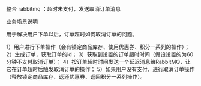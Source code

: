 整合 rabbitmq ：超时未支付，发送取消订单消息

业务场景说明

用于解决用户下单以后，订单超时如何取消订单的问题。

1）用户进行下单操作（会有锁定商品库存、使用优惠券、积分一系列的操作）；
2）生成订单，获取订单的id；
3）获取到设置的订单超时时间（假设设置的为60分钟不支付取消订单）；
4）按订单超时时间发送一个延迟消息给RabbitMQ，让它在订单超时后触发取消订单的操作；
5）如果用户没有支付，进行取消订单操作（释放锁定商品库存、返还优惠券、返回积分一系列操作）。
